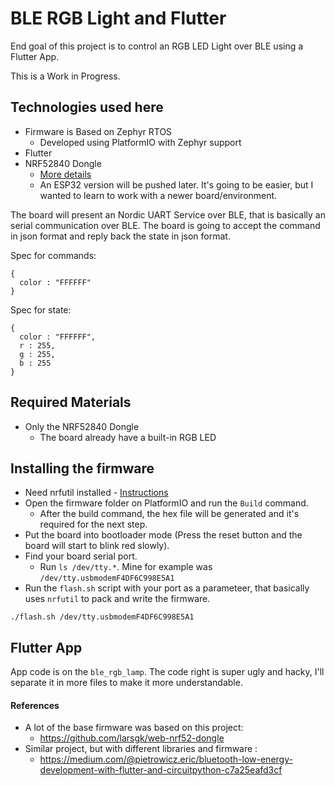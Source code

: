 # BLE RGB Light and Flutter

End goal of this project is to control an RGB LED Light over BLE using a Flutter App.

This is a Work in Progress.

## Technologies used here

* Firmware is Based on Zephyr RTOS
  * Developed using PlatformIO with Zephyr support
* Flutter
* NRF52840 Dongle
  * [More details](https://www.nordicsemi.com/Software-and-tools/Development-Kits/nRF52840-Dongle)
  * An ESP32 version will be pushed later. It's going to be easier, but I wanted to learn to work with a newer board/environment.

The board will present an Nordic UART Service over BLE, that is basically an serial communication over BLE. The board is going to accept the command in json format and reply back the state in json format.

Spec for commands:

```
{
  color : "FFFFFF"
}
```

Spec for state:

```
{
  color : "FFFFFF",
  r : 255,
  g : 255,
  b : 255
}
```

## Required Materials

* Only the NRF52840 Dongle
  * The board already have a built-in RGB LED

## Installing the firmware

* Need nrfutil installed - [Instructions](https://github.com/NordicSemiconductor/pc-nrfutil)
* Open the firmware folder on PlatformIO and run the `Build` command.
  * After the build command, the hex file will be generated and it's required for the next step.
* Put the board into bootloader mode (Press the reset button and the board will start to blink red slowly).
* Find your board serial port.
  * Run `ls /dev/tty.*`. Mine for example was `/dev/tty.usbmodemF4DF6C998E5A1`
* Run the `flash.sh` script with your port as a parameteer, that basically uses `nrfutil` to pack and write the firmware.
```
./flash.sh /dev/tty.usbmodemF4DF6C998E5A1
```

## Flutter App

App code is on the `ble_rgb_lamp`. The code right is super ugly and hacky, I'll separate it in more files to make it more understandable.

#### References

* A lot of the base firmware was based on this project:
  * https://github.com/larsgk/web-nrf52-dongle
* Similar project, but with different libraries and firmware :
  * https://medium.com/@pietrowicz.eric/bluetooth-low-energy-development-with-flutter-and-circuitpython-c7a25eafd3cf